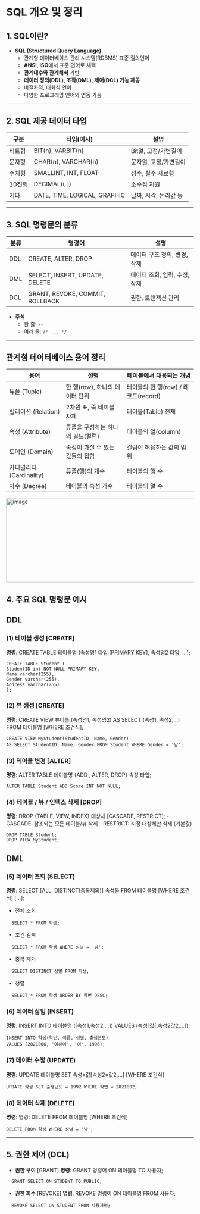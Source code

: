 # SQL 개요 및 정리

## 1. SQL이란?
- **SQL (Structured Query Language)**
    - 관계형 데이터베이스 관리 시스템(RDBMS) 표준 질의언어
    - **ANSI, ISO**에서 표준 언어로 채택
    - **관계대수와 관계해석** 기반
    - **데이터 정의(DDL), 조작(DML), 제어(DCL) 기능 제공**
    - 비절차적, 대화식 언어
    - 다양한 프로그래밍 언어와 연동 가능

---

## 2. SQL 제공 데이터 타입

| 구분   | 타입(예시)            | 설명                 |
|------|---------------------|--------------------|
| 비트형 | BIT(n), VARBIT(n)    | Bit열, 고정/가변길이   |
| 문자형 | CHAR(n), VARCHAR(n)  | 문자열, 고정/가변길이  |
| 수치형 | SMALLINT, INT, FLOAT | 정수, 실수 자료형     |
| 10진형 | DECIMAL(i, j)        | 소수점 지원           |
| 기타   | DATE, TIME, LOGICAL, GRAPHIC | 날짜, 시각, 논리값 등     |

---

## 3. SQL 명령문의 분류

| 분류     | 명령어                      | 설명                        |
|--------|--------------------------|---------------------------|
| DDL    | CREATE, ALTER, DROP      | 데이터 구조 정의, 변경, 삭제   |
| DML    | SELECT, INSERT, UPDATE, DELETE | 데이터 조회, 입력, 수정, 삭제   |
| DCL    | GRANT, REVOKE, COMMIT, ROLLBACK | 권한, 트랜잭션 관리          |

- **주석**
    - 한 줄: `--`
    - 여러 줄: `/* ... */`

---

## 관계형 데이터베이스 용어 정리

| 용어          | 설명                                | 테이블에서 대응되는 개념             |
|---------------|-----------------------------------|-----------------------------------|
| 튜플 (Tuple)   | 한 행(row), 하나의 데이터 단위      | 테이블의 한 행(row) / 레코드(record) |
| 릴레이션 (Relation) | 2차원 표, 즉 테이블 자체           | 테이블(Table) 전체                 |
| 속성 (Attribute) | 튜플을 구성하는 하나의 필드(컬럼)   | 테이블의 열(column)                |
| 도메인 (Domain) | 속성이 가질 수 있는 값들의 집합      | 컬럼이 허용하는 값의 범위          |
| 카디널리티 (Cardinality) | 튜플(행)의 개수                   | 테이블의 행 수                    |
| 차수 (Degree)   | 테이블의 속성 개수                  | 테이블의 열 수                    |

<img width="690" height="227" alt="image" src="https://github.com/user-attachments/assets/030e8513-f01e-489f-a0a7-2bd7430df3b8" />




## 4. 주요 SQL 명령문 예시

## DDL
### (1) 테이블 생성 [CREATE]
**명령**: CREATE TABLE 테이블명 (속성명1 타입 [PRIMARY KEY], 속성명2 타입, …);

```
CREATE TABLE Student (
StudentID int NOT NULL PRIMARY KEY,
Name varchar(255),
Gender varchar(255),
Address varchar(255)
);
```


### (2) 뷰 생성 [CREATE]
**명령**:  CREATE VIEW 뷰이름 (속성명1, 속성명2) AS SELECT (속성1, 속성2,…) FROM 테이블명 [WHERE 조건식];

```
CREATE VIEW MyStudent(StudentID, Name, Gender)
AS SELECT StudentID, Name, Gender FROM Student WHERE Gender = '남';
```

### (3) 테이블 변경 [ALTER]
**명령**: ALTER TABLE 테이블명 {ADD , ALTER, DROP} 속성 타입;

```
ALTER TABLE Student ADD Score INT NOT NULL;
```


### (4) 테이블 / 뷰 / 인덱스 삭제 [DROP]
**명령**:  DROP {TABLE, VIEW, INDEX} 대상체 [CASCADE, RESTRICT];
    - CASCADE: 참조되는 모든 테이블/뷰 삭제
    - RESTRICT: 지정 대상체만 삭제 (기본값)

```
DROP TABLE Student;
DROP VIEW MyStudent;
```


## DML
### (5) 데이터 조회 (SELECT)
**명령**: SELECT [ALL, DISTINCT(중복제외)] 속성들 FROM 테이블명 [WHERE 조건식] […];

- 전체 조회
```
  SELECT * FROM 학생;
 ```


- 조건 검색  
```
  SELECT * FROM 학생 WHERE 성별 = '남';
```


- 중복 제거  
```
  SELECT DISTINCT 성별 FROM 학생;
```


- 정렬
```
  SELECT * FROM 학생 ORDER BY 학번 DESC;
```


### (6) 데이터 삽입 (INSERT)
**명령**: INSERT INTO 테이블명 ([속성1,속성2,…]) VALUES (속성1값[,속성2값2,…]);

```
INSERT INTO 학생(학번, 이름, 성별, 출생년도)
VALUES (2021006, '이하이', '여', 1996);
```


### (7) 데이터 수정 (UPDATE)
**명령**: UPDATE 테이블명 SET 속성=값[속성2=값2,…] [WHERE 조건식]

```
UPDATE 학생 SET 출생년도 = 1992 WHERE 학번 = 2021002;
```


### (8) 데이터 삭제 (DELETE)
**명령**: 명령: DELETE FROM 테이블명 [WHERE 조건식]
```
DELETE FROM 학생 WHERE 성별 = '남';
```


---

## 5. 권한 제어 (DCL)
- **권한 부여** [GRANT]
**명령**: GRANT 명령어 ON 테이블명 TO 사용자;

```
  GRANT SELECT ON STUDENT TO PUBLIC;
```


- **권한 회수** [REVOKE]
**명령**: REVOKE 명령어 ON 테이블명 FROM 사용자;

```
  REVOKE SELECT ON STUDENT FROM 사용자명;
```
